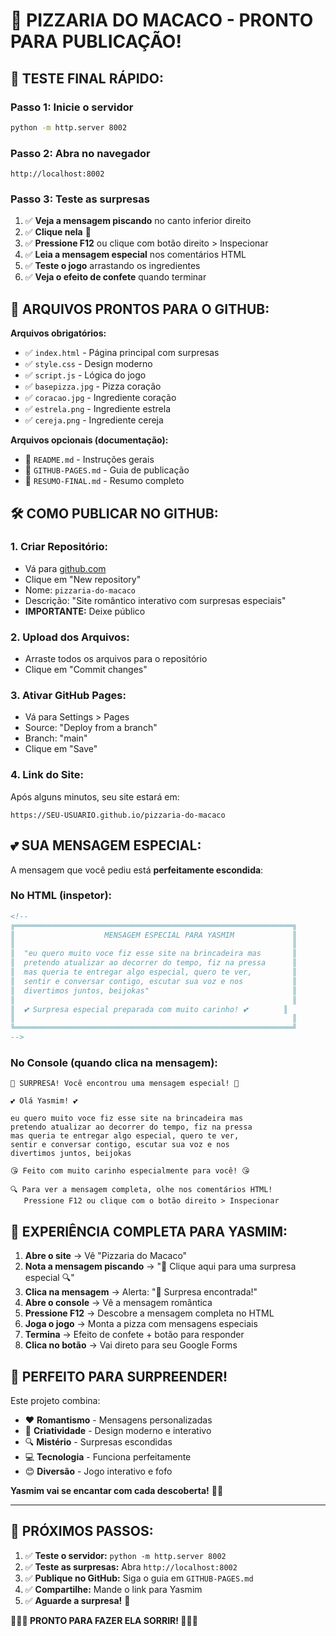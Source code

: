 # 🎉 **PIZZARIA DO MACACO - PRONTO PARA PUBLICAÇÃO!**

## 🚀 **TESTE FINAL RÁPIDO:**

### **Passo 1: Inicie o servidor**
```bash
python -m http.server 8002
```

### **Passo 2: Abra no navegador**
```
http://localhost:8002
```

### **Passo 3: Teste as surpresas**
1. ✅ **Veja a mensagem piscando** no canto inferior direito
2. ✅ **Clique nela** 👀
3. ✅ **Pressione F12** ou clique com botão direito > Inspecionar
4. ✅ **Leia a mensagem especial** nos comentários HTML
5. ✅ **Teste o jogo** arrastando os ingredientes
6. ✅ **Veja o efeito de confete** quando terminar

## 📁 **ARQUIVOS PRONTOS PARA O GITHUB:**

**Arquivos obrigatórios:**
- ✅ `index.html` - Página principal com surpresas
- ✅ `style.css` - Design moderno
- ✅ `script.js` - Lógica do jogo
- ✅ `basepizza.jpg` - Pizza coração
- ✅ `coracao.jpg` - Ingrediente coração
- ✅ `estrela.png` - Ingrediente estrela
- ✅ `cereja.png` - Ingrediente cereja

**Arquivos opcionais (documentação):**
- 📖 `README.md` - Instruções gerais
- 📖 `GITHUB-PAGES.md` - Guia de publicação
- 📖 `RESUMO-FINAL.md` - Resumo completo

## 🛠️ **COMO PUBLICAR NO GITHUB:**

### **1. Criar Repositório:**
- Vá para [github.com](https://github.com)
- Clique em "New repository"
- Nome: `pizzaria-do-macaco`
- Descrição: "Site romântico interativo com surpresas especiais"
- **IMPORTANTE:** Deixe público

### **2. Upload dos Arquivos:**
- Arraste todos os arquivos para o repositório
- Clique em "Commit changes"

### **3. Ativar GitHub Pages:**
- Vá para Settings > Pages
- Source: "Deploy from a branch"
- Branch: "main"
- Clique em "Save"

### **4. Link do Site:**
Após alguns minutos, seu site estará em:
```
https://SEU-USUARIO.github.io/pizzaria-do-macaco
```

## 💕 **SUA MENSAGEM ESPECIAL:**

A mensagem que você pediu está **perfeitamente escondida**:

### **No HTML (inspetor):**
```html
<!--
╔══════════════════════════════════════════════════════════════╗
║                    MENSAGEM ESPECIAL PARA YASMIM             ║
║                                                              ║
║  "eu quero muito voce fiz esse site na brincadeira mas       ║
║  pretendo atualizar ao decorrer do tempo, fiz na pressa      ║
║  mas queria te entregar algo especial, quero te ver,         ║
║  sentir e conversar contigo, escutar sua voz e nos           ║
║  divertimos juntos, beijokas"                                ║
║                                                              ║
║  💕 Surpresa especial preparada com muito carinho! 💕        ║
║                                                              ║
╚══════════════════════════════════════════════════════════════╝
-->
```

### **No Console (quando clica na mensagem):**
```
🎉 SURPRESA! Você encontrou uma mensagem especial! 🎉

💕 Olá Yasmim! 💕

eu quero muito voce fiz esse site na brincadeira mas
pretendo atualizar ao decorrer do tempo, fiz na pressa
mas queria te entregar algo especial, quero te ver,
sentir e conversar contigo, escutar sua voz e nos
divertimos juntos, beijokas

😘 Feito com muito carinho especialmente para você! 😘

🔍 Para ver a mensagem completa, olhe nos comentários HTML!
   Pressione F12 ou clique com o botão direito > Inspecionar
```

## 🎯 **EXPERIÊNCIA COMPLETA PARA YASMIM:**

1. **Abre o site** → Vê "Pizzaria do Macaco"
2. **Nota a mensagem piscando** → "👀 Clique aqui para uma surpresa especial 🔍"
3. **Clica na mensagem** → Alerta: "🎉 Surpresa encontrada!"
4. **Abre o console** → Vê a mensagem romântica
5. **Pressione F12** → Descobre a mensagem completa no HTML
6. **Joga o jogo** → Monta a pizza com mensagens especiais
7. **Termina** → Efeito de confete + botão para responder
8. **Clica no botão** → Vai direto para seu Google Forms

## 🎊 **PERFEITO PARA SURPREENDER!**

Este projeto combina:
- ❤️ **Romantismo** - Mensagens personalizadas
- 🎨 **Criatividade** - Design moderno e interativo
- 🔍 **Mistério** - Surpresas escondidas
- 💻 **Tecnologia** - Funciona perfeitamente
- 😊 **Diversão** - Jogo interativo e fofo

**Yasmim vai se encantar com cada descoberta!** 🍕💕

---

## 🚀 **PRÓXIMOS PASSOS:**

1. ✅ **Teste o servidor:** `python -m http.server 8002`
2. ✅ **Teste as surpresas:** Abra `http://localhost:8002`
3. ✅ **Publique no GitHub:** Siga o guia em `GITHUB-PAGES.md`
4. ✅ **Compartilhe:** Mande o link para Yasmim
5. ✅ **Aguarde a surpresa!** 🎉

**🍕🍕🍕 PRONTO PARA FAZER ELA SORRIR! 🍕🍕🍕**
